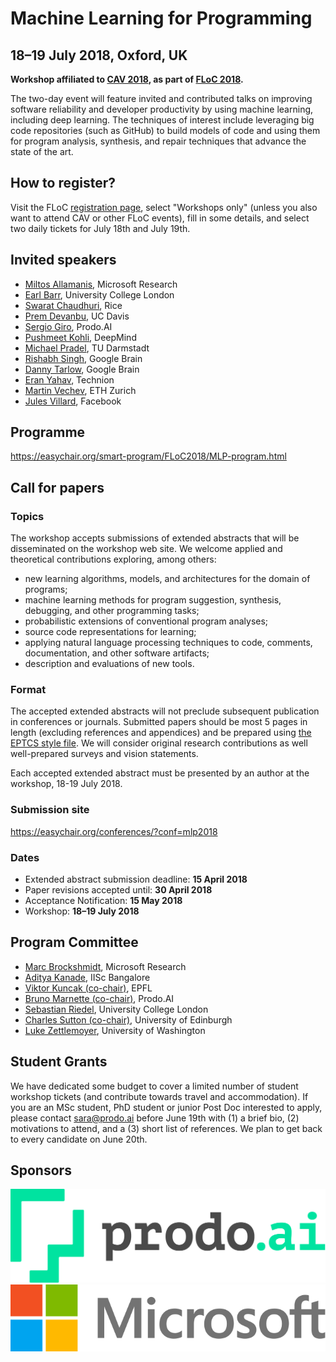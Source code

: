 # Machine Learning for Programming

## 18–19 July 2018, Oxford, UK

**Workshop affiliated to [CAV 2018](http://cavconference.org/2018/),
as part of [FLoC 2018](http://www.floc2018.org/).**

The two-day event will feature invited and contributed talks on improving
software reliability and developer productivity by using machine learning,
including deep learning. The techniques of interest include leveraging big code
repositories (such as GitHub) to build models of code and using them for
program analysis, synthesis, and repair techniques that advance the state of
the art.

## How to register?

Visit the FLoC [registration page](http://www.floc2018.org/register/),
select "Workshops only" (unless you also want to attend CAV or other FLoC events),
fill in some details, and select two daily tickets for July 18th and July 19th.

## Invited speakers

- [Miltos Allamanis](https://miltos.allamanis.com/), Microsoft Research
- [Earl Barr](http://earlbarr.com/), University College London
- [Swarat Chaudhuri](http://www.cs.rice.edu/~sc40/), Rice
- [Prem Devanbu](http://web.cs.ucdavis.edu/~devanbu/), UC Davis
- [Sergio Giro](https://www.linkedin.com/in/sergio-giro-1005948/), Prodo.AI
- [Pushmeet Kohli](https://sites.google.com/site/pushmeet/), DeepMind
- [Michael Pradel](http://mp.binaervarianz.de/), TU Darmstadt
- [Rishabh Singh](https://rishabhmit.bitbucket.io/), Google Brain
- [Danny Tarlow](http://www.cs.toronto.edu/~dtarlow/), Google Brain
- [Eran Yahav](http://www.cs.technion.ac.il/~yahave/), Technion
- [Martin Vechev](http://www.srl.inf.ethz.ch/), ETH Zurich
- [Jules Villard](https://www.linkedin.com/in/jules-villard-2842a15a/), Facebook

## Programme

<https://easychair.org/smart-program/FLoC2018/MLP-program.html>

## Call for papers

### Topics

The workshop accepts submissions of extended abstracts that will be
disseminated on the workshop web site. We welcome applied and theoretical
contributions exploring, among others:

- new learning algorithms, models, and architectures for the domain of programs;
- machine learning methods for program suggestion, synthesis, debugging, and other programming tasks;
- probabilistic extensions of conventional program analyses;
- source code representations for learning;
- applying natural language processing techniques to code, comments, documentation, and other software artifacts;
- description and evaluations of new tools.

### Format

The accepted extended abstracts will not preclude subsequent publication in
conferences or journals. Submitted papers should be most 5 pages in length
(excluding references and appendices) and be prepared using [the EPTCS style
file](http://style.eptcs.org/). We will consider original research contributions
as well well-prepared surveys and vision statements.

Each accepted extended abstract must be presented by an author at the workshop,
18-19 July 2018.

### Submission site

<https://easychair.org/conferences/?conf=mlp2018>

### Dates

- Extended abstract submission deadline: **15 April 2018**
- Paper revisions accepted until: **30 April 2018**
- Acceptance Notification: **15 May 2018**
- Workshop: **18–19 July 2018**

## Program Committee

- [Marc Brockshmidt](https://www.microsoft.com/en-us/research/people/mabrocks/), Microsoft Research
- [Aditya Kanade](http://www.iisc-seal.net/kanade/), IISc Bangalore
- [Viktor Kuncak (co-chair)](http://lara.epfl.ch/~kuncak/), EPFL
- [Bruno Marnette (co-chair)](https://www.linkedin.com/in/brunomarnette/), Prodo.AI
- [Sebastian Riedel](http://www.riedelcastro.org/), University College London
- [Charles Sutton (co-chair)](http://homepages.inf.ed.ac.uk/csutton/), University of Edinburgh
- [Luke Zettlemoyer](https://www.cs.washington.edu/people/faculty/lsz), University of Washington

## Student Grants

We have dedicated some budget to cover a limited number of student workshop tickets (and contribute towards travel and accommodation). If you are an MSc student, PhD student or junior Post Doc interested to apply, please contact sara@prodo.ai before June 19th with (1) a brief bio, (2) motivations to attend, and a (3) short list of references. We plan to get back to every candidate on June 20th.

## Sponsors

<div class="sponsors">
  <div class="sponsor">
    <a href="https://prodo.ai/"><img src="/sponsors/prodo.svg" alt="Prodo.AI"/></a>
  </div>
  <div class="sponsor">
    <a href="https://www.microsoft.com/"><img src="/sponsors/microsoft.svg" alt="Microsoft Research"/></a>
  </div>
</div>
